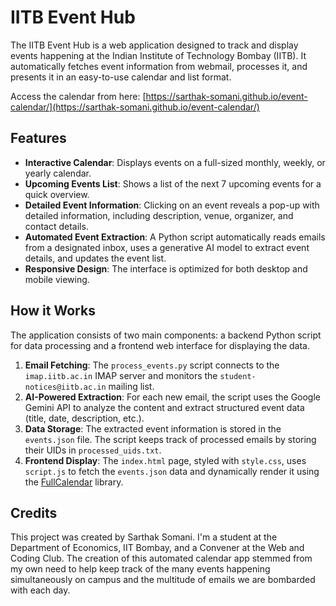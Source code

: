 # IITB Event Hub

The IITB Event Hub is a web application designed to track and display events happening at the Indian Institute of Technology Bombay (IITB). It automatically fetches event information from webmail, processes it, and presents it in an easy-to-use calendar and list format.

Access the calendar from here: [https://sarthak-somani.github.io/event-calendar/](https://sarthak-somani.github.io/event-calendar/)

## Features

- **Interactive Calendar**: Displays events on a full-sized monthly, weekly, or yearly calendar.
- **Upcoming Events List**: Shows a list of the next 7 upcoming events for a quick overview.
- **Detailed Event Information**: Clicking on an event reveals a pop-up with detailed information, including description, venue, organizer, and contact details.
- **Automated Event Extraction**: A Python script automatically reads emails from a designated inbox, uses a generative AI model to extract event details, and updates the event list.
- **Responsive Design**: The interface is optimized for both desktop and mobile viewing.

## How it Works

The application consists of two main components: a backend Python script for data processing and a frontend web interface for displaying the data.

1.  **Email Fetching**: The `process_events.py` script connects to the `imap.iitb.ac.in` IMAP server and monitors the `student-notices@iitb.ac.in` mailing list.
2.  **AI-Powered Extraction**: For each new email, the script uses the Google Gemini API to analyze the content and extract structured event data (title, date, description, etc.).
3.  **Data Storage**: The extracted event information is stored in the `events.json` file. The script keeps track of processed emails by storing their UIDs in `processed_uids.txt`.
4.  **Frontend Display**: The `index.html` page, styled with `style.css`, uses `script.js` to fetch the `events.json` data and dynamically render it using the [FullCalendar](https://fullcalendar.io/) library.

## Credits

This project was created by Sarthak Somani. I'm a student at the Department of Economics, IIT Bombay, and a Convener at the Web and Coding Club.
The creation of this automated calendar app stemmed from my own need to help keep track of the many events happening simultaneously on campus and the multitude of emails we are bombarded with each day.
